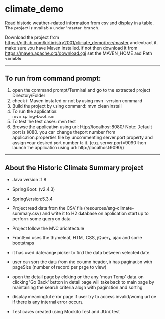 # climate_demo
Read historic weather-related information from csv and display in a table.  
The project is available  under 'master' branch.

Download the project from https://github.com/kirtimistry2001/climate_demo/tree/master and extract it.
make sure you have Maven installed. if not then download it from https://maven.apache.org/download.cgi
set the MAVEN_HOME and Path variable

-------------------------------
To run from command prompt:
-----------------------------

1) open the command prompt/Terminal and go to the extracted project Directory/Folder
2) check if Maven installed or not by using mvn -version command
3) Build the project by using command: 
    mvn clean install
4) To run the application:  
    mvn spring-boot:run
5) To test the test cases: 
    mvn test
6) Browse the application using url: http://localhost:8080/
   Note: Default port is 8080. you can change theport number from application.properties file by uncommenting
        server.port property and assign your desired port number to it. 
        (e.g. server.port=9090 then launch the application using url: http://localhost:9090/)

----------------------------------------
About the Historic Climate Summary project  
------------------------------------------
- Java version :1.8
- Spring Boot: (v2.4.3)
- SpringVersion:5.3.4

- Project read data from the CSV file (resources/eng-climate-summary.csv) and write it to H2 database on application start up to perform some query on data
- Project follow the MVC arichtecture
- FrontEnd uses the thymeleaf, HTMl, CSS, jQuery, ajax and some bootstraps
- it has used daterange picker to find the data between selected date.
- user can sort the data from the column header, it has pagination with pageSize (number of record per page to view)
- open the detail page by clcking on the any 'mean Temp' data. on clicking 'Go Back' button in detail page will take back to main page 
  by maintaining the search criteria alogn with pagination and sorting
- display meaningful error page if user try to access invalid/worng url oe if there is any internal error occurs.
- Test cases created using Mockito Test and JUnit test


